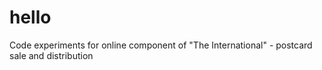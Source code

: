 # hello
Code experiments for online component of "The International" - postcard sale and distribution
